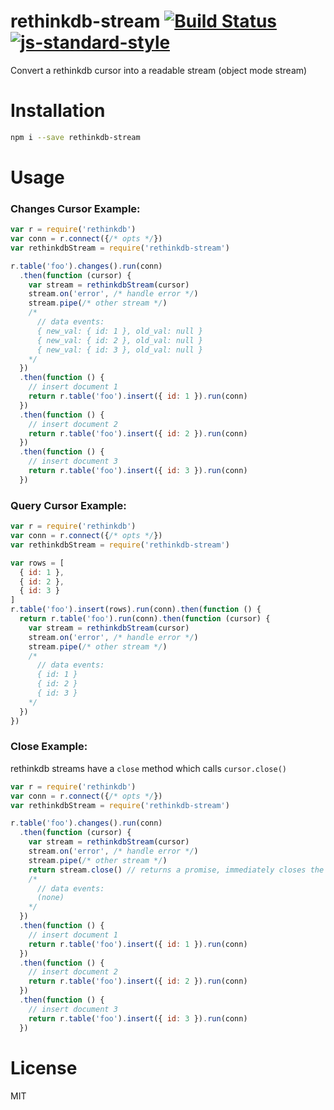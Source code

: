 # rethinkdb-stream  [![Build Status](https://travis-ci.org/tjmehta/rethinkdb-stream.svg?branch=master)](https://travis-ci.org/tjmehta/rethinkdb-stream) [![js-standard-style](https://img.shields.io/badge/code%20style-standard-brightgreen.svg?style=flat)](http://standardjs.com/)
Convert a rethinkdb cursor into a readable stream (object mode stream)

# Installation
```bash
npm i --save rethinkdb-stream
```

# Usage
### Changes Cursor Example:
```js
var r = require('rethinkdb')
var conn = r.connect({/* opts */})
var rethinkdbStream = require('rethinkdb-stream')

r.table('foo').changes().run(conn)
  .then(function (cursor) {
    var stream = rethinkdbStream(cursor)
    stream.on('error', /* handle error */)
    stream.pipe(/* other stream */)
    /*
      // data events:
      { new_val: { id: 1 }, old_val: null }
      { new_val: { id: 2 }, old_val: null }
      { new_val: { id: 3 }, old_val: null }
    */
  })
  .then(function () {
    // insert document 1
    return r.table('foo').insert({ id: 1 }).run(conn)
  })
  .then(function () {
    // insert document 2
    return r.table('foo').insert({ id: 2 }).run(conn)
  })
  .then(function () {
    // insert document 3
    return r.table('foo').insert({ id: 3 }).run(conn)
  })
```

### Query Cursor Example:
```js
var r = require('rethinkdb')
var conn = r.connect({/* opts */})
var rethinkdbStream = require('rethinkdb-stream')

var rows = [
  { id: 1 },
  { id: 2 },
  { id: 3 }
]
r.table('foo').insert(rows).run(conn).then(function () {
  return r.table('foo').run(conn).then(function (cursor) {
    var stream = rethinkdbStream(cursor)
    stream.on('error', /* handle error */)
    stream.pipe(/* other stream */)
    /*
      // data events:
      { id: 1 }
      { id: 2 }
      { id: 3 }
    */
  })
})
```

### Close Example:
rethinkdb streams have a `close` method which calls `cursor.close()`
```js
var r = require('rethinkdb')
var conn = r.connect({/* opts */})
var rethinkdbStream = require('rethinkdb-stream')

r.table('foo').changes().run(conn)
  .then(function (cursor) {
    var stream = rethinkdbStream(cursor)
    stream.on('error', /* handle error */)
    stream.pipe(/* other stream */)
    return stream.close() // returns a promise, immediately closes the underlying cursor
    /*
      // data events:
      (none)
    */
  })
  .then(function () {
    // insert document 1
    return r.table('foo').insert({ id: 1 }).run(conn)
  })
  .then(function () {
    // insert document 2
    return r.table('foo').insert({ id: 2 }).run(conn)
  })
  .then(function () {
    // insert document 3
    return r.table('foo').insert({ id: 3 }).run(conn)
  })
```

# License
MIT